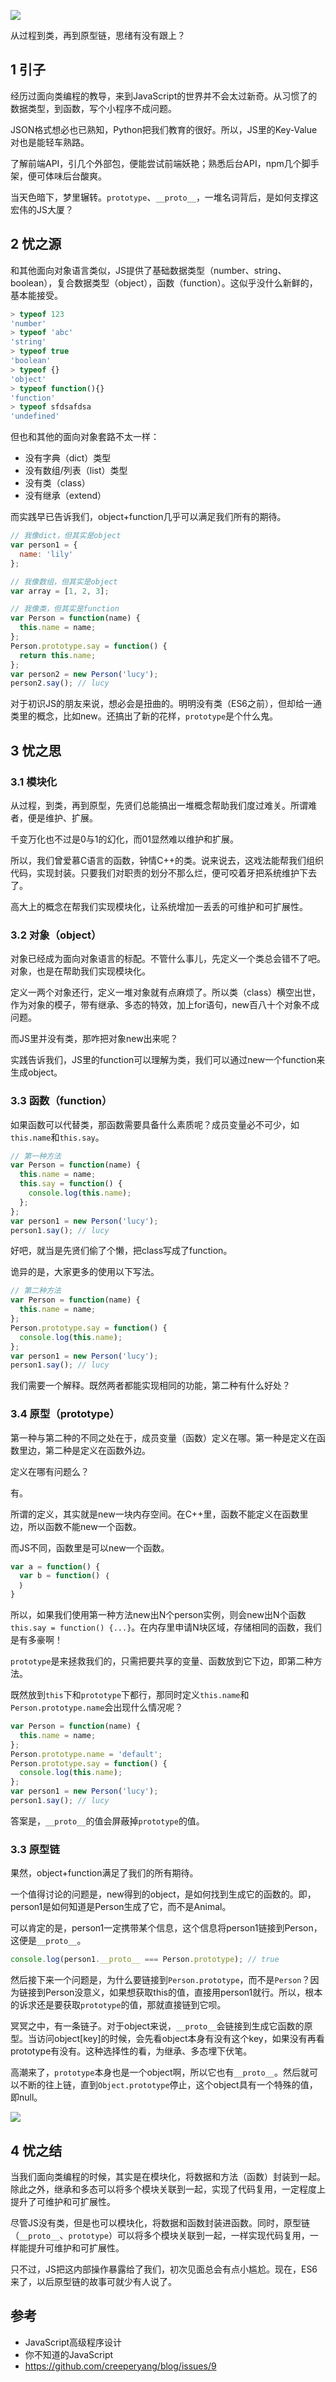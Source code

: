![](js-banner.jpg)

从过程到类，再到原型链，思绪有没有跟上？

<!--more-->

## 1 引子

经历过面向类编程的教导，来到JavaScript的世界并不会太过新奇。从习惯了的数据类型，到函数，写个小程序不成问题。

JSON格式想必也已熟知，Python把我们教育的很好。所以，JS里的Key-Value对也是能轻车熟路。

了解前端API，引几个外部包，便能尝试前端妖艳；熟悉后台API，npm几个脚手架，便可体味后台酸爽。

当天色暗下，梦里辗转。`prototype`、`__proto__`，一堆名词背后，是如何支撑这宏伟的JS大厦？

## 2 忧之源

和其他面向对象语言类似，JS提供了基础数据类型（number、string、boolean），复合数据类型（object），函数（function）。这似乎没什么新鲜的，基本能接受。

```javascript
> typeof 123
'number'
> typeof 'abc'
'string'
> typeof true
'boolean'
> typeof {}
'object'
> typeof function(){}
'function'
> typeof sfdsafdsa
'undefined'
```

但也和其他的面向对象套路不太一样：

- 没有字典（dict）类型
- 没有数组/列表（list）类型
- 没有类（class）
- 没有继承（extend）

而实践早已告诉我们，object+function几乎可以满足我们所有的期待。

```javascript
// 我像dict，但其实是object
var person1 = {
  name: 'lily'
};

// 我像数组，但其实是object
var array = [1, 2, 3];

// 我像类，但其实是function
var Person = function(name) {
  this.name = name;
};
Person.prototype.say = function() {
  return this.name;
};
var person2 = new Person('lucy');
person2.say(); // lucy
```

对于初识JS的朋友来说，想必会是扭曲的。明明没有类（ES6之前），但却给一通类里的概念，比如new。还搞出了新的花样，`prototype`是个什么鬼。

## 3 忧之思

### 3.1 模块化

从过程，到类，再到原型，先贤们总能搞出一堆概念帮助我们度过难关。所谓难者，便是维护、扩展。

千变万化也不过是0与1的幻化，而01显然难以维护和扩展。

所以，我们曾爱慕C语言的函数，钟情C++的类。说来说去，这戏法能帮我们组织代码，实现封装。只要我们对职责的划分不那么烂，便可咬着牙把系统维护下去了。

高大上的概念在帮我们实现模块化，让系统增加一丢丢的可维护和可扩展性。

### 3.2 对象（object）

对象已经成为面向对象语言的标配。不管什么事儿，先定义一个类总会错不了吧。对象，也是在帮助我们实现模块化。

定义一两个对象还行，定义一堆对象就有点麻烦了。所以类（class）横空出世，作为对象的模子，带有继承、多态的特效，加上for语句，new百八十个对象不成问题。

而JS里并没有类，那咋把对象new出来呢？

实践告诉我们，JS里的function可以理解为类，我们可以通过new一个function来生成object。

### 3.3 函数（function）

如果函数可以代替类，那函数需要具备什么素质呢？成员变量必不可少，如`this.name`和`this.say`。

```javascript
// 第一种方法
var Person = function(name) {
  this.name = name;
  this.say = function() {
    console.log(this.name);
  };
};
var person1 = new Person('lucy');
person1.say(); // lucy
```

好吧，就当是先贤们偷了个懒，把class写成了function。

诡异的是，大家更多的使用以下写法。

```javascript
// 第二种方法
var Person = function(name) {
  this.name = name;
};
Person.prototype.say = function() {
  console.log(this.name);
};
var person1 = new Person('lucy');
person1.say(); // lucy
```

我们需要一个解释。既然两者都能实现相同的功能，第二种有什么好处？

### 3.4 原型（prototype）

第一种与第二种的不同之处在于，成员变量（函数）定义在哪。第一种是定义在函数里边，第二种是定义在函数外边。

定义在哪有问题么？

有。

所谓的定义，其实就是new一块内存空间。在C++里，函数不能定义在函数里边，所以函数不能new一个函数。

而JS不同，函数里是可以new一个函数。

```javascript
var a = function() {
  var b = function() ｛
  ｝
}
```

所以，如果我们使用第一种方法new出N个person实例，则会new出N个函数`this.say = function() {...}`。在内存里申请N块区域，存储相同的函数，我们是有多豪啊！

`prototype`是来拯救我们的，只需把要共享的变量、函数放到它下边，即第二种方法。

既然放到`this`下和`prototype`下都行，那同时定义`this.name`和`Person.prototype.name`会出现什么情况呢？

```javascript
var Person = function(name) {
  this.name = name;
};
Person.prototype.name = 'default';
Person.prototype.say = function() {
  console.log(this.name);
};
var person1 = new Person('lucy');
person1.say(); // lucy
```

答案是，`__proto__`的值会屏蔽掉`prototype`的值。

### 3.3 原型链

果然，object+function满足了我们的所有期待。

一个值得讨论的问题是，new得到的object，是如何找到生成它的函数的。即，person1是如何知道是Person生成了它，而不是Animal。

可以肯定的是，person1一定携带某个信息，这个信息将person1链接到Person，这便是`__proto__`。

```javascript
console.log(person1.__proto__ === Person.prototype); // true
```

然后接下来一个问题是，为什么要链接到`Person.prototype`，而不是`Person`？因为链接到Person没意义，如果想获取this的值，直接用person1就行。所以，根本的诉求还是要获取`prototype`的值，那就直接链到它呗。

冥冥之中，有一条链子。对于object来说，`__proto__`会链接到生成它函数的原型。当访问object[key]的时候，会先看object本身有没有这个key，如果没有再看prototype有没有。这种选择性的看，为继承、多态埋下伏笔。

高潮来了，`prototype`本身也是一个object啊，所以它也有`__proto__`。然后就可以不断的往上链，直到`Object.prototype`停止，这个object具有一个特殊的值，即null。

![](prototype-chain.jpg)

## 4 忧之结

当我们面向类编程的时候，其实是在模块化，将数据和方法（函数）封装到一起。除此之外，继承和多态可以将多个模块关联到一起，实现了代码复用，一定程度上提升了可维护和可扩展性。

尽管JS没有类，但是也可以模块化，将数据和函数封装进函数。同时，原型链（`__proto__`、`prototype`）可以将多个模块关联到一起，一样实现代码复用，一样能提升可维护和可扩展性。

只不过，JS把这内部操作暴露给了我们，初次见面总会有点小尴尬。现在，ES6来了，以后原型链的故事可就少有人说了。

## 参考

- JavaScript高级程序设计
- 你不知道的JavaScript
- <https://github.com/creeperyang/blog/issues/9>
